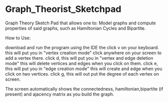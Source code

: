 # Graph_Theorist_Sketchpad

Graph Theory Sketch Pad that allows one to: Model graphs and compute properties of said graphs, such as Hamiltonian Cycles and Bipartite.

How to Use:

download and run the program using the IDE
the click v on your keyboard. this will put you in "vertex creation mode" click anywhere on your screen to add a vertex there. 
click d, this will put you in "vertex and edge deletion mode" this will delete vertices and edges when you click on them. 
click e, this will put you in "edge creation mode" this will create and edge when you click on two vertices. 
click g, this will out put the degree of each vertex on screen.

The screen automatically shows the connectedness, hamiltonian,bipartite (if present) and ajacency matrix as you build the graph.
